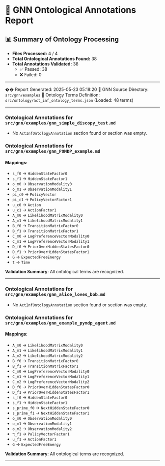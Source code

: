 # 🧬 GNN Ontological Annotations Report

## 📊 Summary of Ontology Processing

- **Files Processed:** 4 / 4
- **Total Ontological Annotations Found:** 38
- **Total Annotations Validated:** 38
  - ✅ Passed: 38
  - ❌ Failed: 0

---

��️ Report Generated: 2025-05-23 05:18:20
🎯 GNN Source Directory: `src/gnn/examples`
📖 Ontology Terms Definition: `src/ontology/act_inf_ontology_terms.json` (Loaded: 48 terms)

---

### Ontological Annotations for `src/gnn/examples/gnn_simple_discopy_test.md`
- No `ActInfOntologyAnnotation` section found or section was empty.

### Ontological Annotations for `src/gnn/examples/gnn_POMDP_example.md`
#### Mappings:
- `s_f0` -> `HiddenStateFactor0`
- `s_f1` -> `HiddenStateFactor1`
- `o_m0` -> `ObservationModality0`
- `o_m1` -> `ObservationModality1`
- `pi_c0` -> `PolicyVector`
- `pi_c1` -> `PolicyVectorFactor1`
- `u_c0` -> `Action`
- `u_c1` -> `ActionFactor1`
- `A_m0` -> `LikelihoodMatrixModality0`
- `A_m1` -> `LikelihoodMatrixModality1`
- `B_f0` -> `TransitionMatrixFactor0`
- `B_f1` -> `TransitionMatrixFactor1`
- `C_m0` -> `LogPreferenceVectorModality0`
- `C_m1` -> `LogPreferenceVectorModality1`
- `D_f0` -> `PriorOverHiddenStatesFactor0`
- `D_f1` -> `PriorOverHiddenStatesFactor1`
- `G` -> `ExpectedFreeEnergy`
- `t` -> `Time`

**Validation Summary**: All ontological terms are recognized.

---

### Ontological Annotations for `src/gnn/examples/gnn_alice_loves_bob.md`
- No `ActInfOntologyAnnotation` section found or section was empty.

### Ontological Annotations for `src/gnn/examples/gnn_example_pymdp_agent.md`
#### Mappings:
- `A_m0` -> `LikelihoodMatrixModality0`
- `A_m1` -> `LikelihoodMatrixModality1`
- `A_m2` -> `LikelihoodMatrixModality2`
- `B_f0` -> `TransitionMatrixFactor0`
- `B_f1` -> `TransitionMatrixFactor1`
- `C_m0` -> `LogPreferenceVectorModality0`
- `C_m1` -> `LogPreferenceVectorModality1`
- `C_m2` -> `LogPreferenceVectorModality2`
- `D_f0` -> `PriorOverHiddenStatesFactor0`
- `D_f1` -> `PriorOverHiddenStatesFactor1`
- `s_f0` -> `HiddenStateFactor0`
- `s_f1` -> `HiddenStateFactor1`
- `s_prime_f0` -> `NextHiddenStateFactor0`
- `s_prime_f1` -> `NextHiddenStateFactor1`
- `o_m0` -> `ObservationModality0`
- `o_m1` -> `ObservationModality1`
- `o_m2` -> `ObservationModality2`
- `π_f1` -> `PolicyVectorFactor1`
- `u_f1` -> `ActionFactor1`
- `G` -> `ExpectedFreeEnergy`

**Validation Summary**: All ontological terms are recognized.

---
